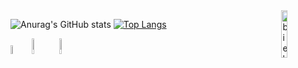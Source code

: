 

<img width="14%" align="right"  alt="bielcortes" src="https://i.imgur.com/hxp9nxs.png" />  

![Anurag's GitHub stats](https://github-readme-stats.vercel.app/api?username=whyubiel&show_icons=true&theme=radical)
[![Top Langs](https://github-readme-stats.vercel.app/api/top-langs/?username=whyubiel&layout=compact)](https://github.com/anuraghazra/github-readme-stats)

<div class="style">
  <img width="6%" src="https://cdn.jsdelivr.net/gh/devicons/devicon/icons/javascript/javascript-original.svg" />
  <img width="8%" src="https://cdn.jsdelivr.net/gh/devicons/devicon/icons/html5/html5-original-wordmark.svg" />
  <img width="8%" src="https://cdn.jsdelivr.net/gh/devicons/devicon/icons/css3/css3-original-wordmark.svg" />
                
                         
  
  
</div>

